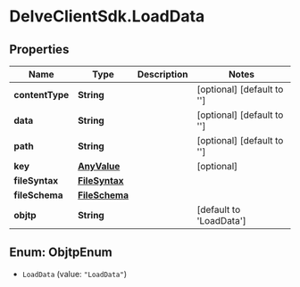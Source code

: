 # DelveClientSdk.LoadData

## Properties

Name | Type | Description | Notes
------------ | ------------- | ------------- | -------------
**contentType** | **String** |  | [optional] [default to &#39;&#39;]
**data** | **String** |  | [optional] [default to &#39;&#39;]
**path** | **String** |  | [optional] [default to &#39;&#39;]
**key** | [**AnyValue**](AnyValue.md) |  | [optional] 
**fileSyntax** | [**FileSyntax**](FileSyntax.md) |  | 
**fileSchema** | [**FileSchema**](FileSchema.md) |  | 
**objtp** | **String** |  | [default to &#39;LoadData&#39;]



## Enum: ObjtpEnum


* `LoadData` (value: `"LoadData"`)




